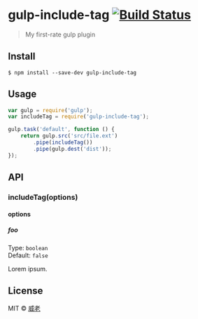 # gulp-include-tag [![Build Status](https://travis-ci.org/weilao/gulp-include-tag.svg?branch=master)](https://travis-ci.org/weilao/gulp-include-tag)

> My first-rate gulp plugin


## Install

```
$ npm install --save-dev gulp-include-tag
```


## Usage

```js
var gulp = require('gulp');
var includeTag = require('gulp-include-tag');

gulp.task('default', function () {
	return gulp.src('src/file.ext')
		.pipe(includeTag())
		.pipe(gulp.dest('dist'));
});
```


## API

### includeTag(options)

#### options

##### foo

Type: `boolean`  
Default: `false`

Lorem ipsum.


## License

MIT © [威老](http://doctype-html.com)
